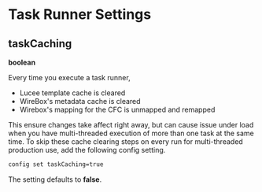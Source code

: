 # Task Runner Settings

## taskCaching

**boolean**

Every time you execute a task runner,

* Lucee template cache is cleared
* WireBox's metadata cache is cleared
* Wirebox's mapping for the CFC is unmapped and remapped

This ensure changes take affect right away, but can cause issue under load when you have multi-threaded execution of more than one task at the same time. To skip these cache clearing steps on every run for multi-threaded production use, add the following config setting.

```bash
config set taskCaching=true
```

The setting defaults to **false**.

